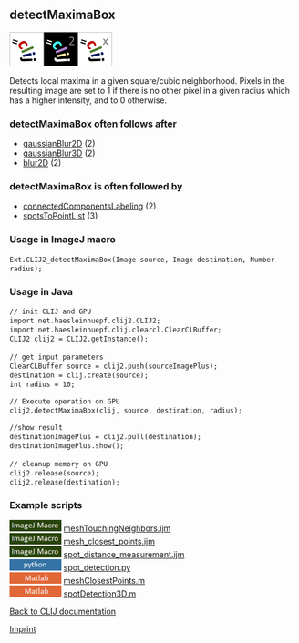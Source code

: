 ## detectMaximaBox
<img src="images/mini_clij1_logo.png"/><img src="images/mini_clij2_logo.png"/><img src="images/mini_clijx_logo.png"/>

Detects local maxima in a given square/cubic neighborhood. Pixels in the resulting image are set to 1 if
there is no other pixel in a given radius which has a higher intensity, and to 0 otherwise.

### detectMaximaBox often follows after
* <a href="reference_gaussianBlur2D">gaussianBlur2D</a> (2)
* <a href="reference_gaussianBlur3D">gaussianBlur3D</a> (2)
* <a href="reference_blur2D">blur2D</a> (2)


### detectMaximaBox is often followed by
* <a href="reference_connectedComponentsLabeling">connectedComponentsLabeling</a> (2)
* <a href="reference_spotsToPointList">spotsToPointList</a> (3)


### Usage in ImageJ macro
```
Ext.CLIJ2_detectMaximaBox(Image source, Image destination, Number radius);
```


### Usage in Java
```
// init CLIJ and GPU
import net.haesleinhuepf.clij2.CLIJ2;
import net.haesleinhuepf.clij.clearcl.ClearCLBuffer;
CLIJ2 clij2 = CLIJ2.getInstance();

// get input parameters
ClearCLBuffer source = clij2.push(sourceImagePlus);
destination = clij.create(source);
int radius = 10;
```

```
// Execute operation on GPU
clij2.detectMaximaBox(clij, source, destination, radius);
```

```
//show result
destinationImagePlus = clij2.pull(destination);
destinationImagePlus.show();

// cleanup memory on GPU
clij2.release(source);
clij2.release(destination);
```




### Example scripts
<a href="https://github.com/clij/clij2-docs/blob/master/src/main/macro/meshTouchingNeighbors.ijm"><img src="images/language_macro.png" height="20"/></a> [meshTouchingNeighbors.ijm](https://github.com/clij/clij2-docs/blob/master/src/main/macro/meshTouchingNeighbors.ijm)  
<a href="https://github.com/clij/clij2-docs/blob/master/src/main/macro/mesh_closest_points.ijm"><img src="images/language_macro.png" height="20"/></a> [mesh_closest_points.ijm](https://github.com/clij/clij2-docs/blob/master/src/main/macro/mesh_closest_points.ijm)  
<a href="https://github.com/clij/clij2-docs/blob/master/src/main/macro/spot_distance_measurement.ijm"><img src="images/language_macro.png" height="20"/></a> [spot_distance_measurement.ijm](https://github.com/clij/clij2-docs/blob/master/src/main/macro/spot_distance_measurement.ijm)  
<a href="https://github.com/clij/clijpy/blob/master/python/spot_detection.py"><img src="images/language_python.png" height="20"/></a> [spot_detection.py](https://github.com/clij/clijpy/blob/master/python/spot_detection.py)  
<a href="https://github.com/clij/clatlab/blob/master/src/main/matlab/meshClosestPoints.m"><img src="images/language_matlab.png" height="20"/></a> [meshClosestPoints.m](https://github.com/clij/clatlab/blob/master/src/main/matlab/meshClosestPoints.m)  
<a href="https://github.com/clij/clatlab/blob/master/src/main/matlab/spotDetection3D.m"><img src="images/language_matlab.png" height="20"/></a> [spotDetection3D.m](https://github.com/clij/clatlab/blob/master/src/main/matlab/spotDetection3D.m)  


[Back to CLIJ documentation](https://clij.github.io/)

[Imprint](https://clij.github.io/imprint)
